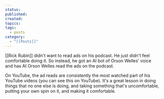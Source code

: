 ```yaml
---
status: 
published: 
created: 
topics: 
tags:
  - posts
category:
  - "[[Posts]]"
---
```

[[Rick Rubin]] didn't want to read ads on his podcast. He just didn't feel comfortable doing it. So instead, he got an AI bot of Orson Welles' voice and has AI Orson Welles read the ads on the podcast.

On YouTube, the ad reads are consistently the most watched part of his YouTube videos (you can see this on YouTube). It's a great lesson in doing things that no one else is doing, and taking something that's uncomfortable, putting your own spin on it, and making it comfortable.


